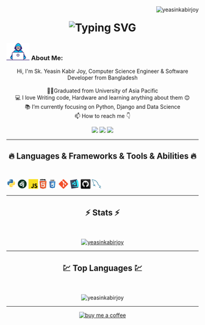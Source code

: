 <img align="right" src="https://komarev.com/ghpvc/?username=yeasinkabirjoy&label=Profile%20views&color=0e75b6&style=flat" alt="yeasinkabirjoy" />    

<h1 align="center">
  <img src="https://readme-typing-svg.herokuapp.com?font=Fira+Code&pause=1000&width=435&lines=This+is+Sk.+Yeasin+Kabir+Joy;Good+to+see+you!" alt="Typing SVG" />
</h1>
   
###  <img src="/images/Developer.gif" alt="developer gif"  height="45px">  About Me:

<p align="center">
  Hi, I'm Sk. Yeasin Kabir Joy, Computer Science Engineer & Software Developer from Bangladesh
  <br>
  <br>
  👨‍🎓Graduated from University of Asia Pacific
  <br>
  💻 I love Writing code, Hardware and learning anything about them 😊
  <br>
  📚 I’m currently focusing on Python, Django and Data Science 
  <br>
  📫 How to reach me 👇
</p>

<p align="center"> 
  <a href=""><img src="https://img.shields.io/badge/linkedin-%230077B5.svg?&style=for-the-badge&logo=linkedin&logoColor=white" height=23></a> 
  <a href="mailto:yeasinjoy16@gmail.com"><img src="https://img.shields.io/badge/Gmail-D14836?style=for-the-badge&logo=gmail&logoColor=white" height=23></a>
  <a href="https://github.com/YeasinKabirJoy"><img src="https://img.shields.io/badge/GitHub-100000?style=for-the-badge&logo=github&logoColor=white" height=23></a>
</p>

<hr>

<h2 align="center">🔥 Languages & Frameworks & Tools & Abilities 🔥</h2><br>
<p align="center">

  <code><img title="Python" height="25" src="images/python-original.svg"></code>
  <code><img title="Django" height="25" src="images/django.png"></code>
  <code><img title="Javascript" height="25" src="images/javascript.svg"></code>
  <code><img title="HTML5" height="25" src="images/html5.svg"></code>
  <code><img title="CSS" height="25" src="images/css.svg"></code>
  <code><img title="Git" height="25" src="images/git-original.svg"></code>
  <code><img title="Visual Studio Code" height="25" src="images/vscode.png"></code>
  <code><img title="GitHub" height="25" src="images/github.svg"></code>
  <code><img title="MySQL" height="25" src="images/mysql.svg"></code>
</p>
<hr>

<h2 align="center">⚡ Stats ⚡</h2>
<br>

<p align="center">
<a href="https://github.com/YeasinKabirJoy/">
      <img src="https://github-readme-stats.vercel.app/api?username=yeasinkabirjoy&show_icons=true&locale=en" alt="yeasinkabirjoy" />
 </a>
</p>

<hr>

<h2 align="center">💹 Top Languages 💹</h2>
<br>

<p align="center">
<img  src="https://github-readme-stats.vercel.app/api/top-langs?username=yeasinkabirjoy&show_icons=true&locale=en&layout=compact" alt="yeasinkabirjoy" />
</p>

<hr>
<p align="center">
  <a href="https://www.buymeacoffee.com/YeasinKabirJoy" target="_blank" ><img src="https://www.buymeacoffee.com/assets/img/custom_images/orange_img.png" alt="buy me a coffee" width="230"></a>
</p>



<!---
<p  align="center">
<img src="https://visitor-badge.laobi.icu/badge?page_id=HalemoGPA/HalemoGPA" alt="HalemoGPA"/>       
</p>

HalemoGPA/HalemoGPA is a ✨ special ✨ repository because its `README.md` (this file) appears on your GitHub profile.
You can click the Preview link to take a look at your changes.
--->
